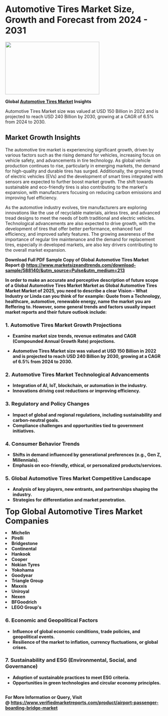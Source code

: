 <H1>Automotive Tires Market Size, Growth and Forecast from 2024 - 2031</H1><img class="aligncenter size-medium wp-image-584254" src="https://thirdeyenews.in/wp-content/uploads/2024/09/Global-Market-Research-300x168.jpeg" alt="" width="300" height="168" /><p><strong>Global&nbsp;<a href="https://www.marketsizeandtrends.com/download-sample/588140/&amp;utm_source=Pulse&amp;utm_medium=213">Automotive Tires Market</a> Insights</strong></p><p>Automotive Tires Market size was valued at USD 150 Billion in 2022 and is projected to reach USD 240 Billion by 2030, growing at a CAGR of 6.5% from 2024 to 2030.</p><p><h2>Market Growth Insights</h2> <p>The automotive tire market is experiencing significant growth, driven by various factors such as the rising demand for vehicles, increasing focus on vehicle safety, and advancements in tire technology. As global vehicle production continues to rise, particularly in emerging markets, the demand for high-quality and durable tires has surged. Additionally, the growing trend of electric vehicles (EVs) and the development of smart tires integrated with sensors are expected to further boost market growth. The shift towards sustainable and eco-friendly tires is also contributing to the market's expansion, with manufacturers focusing on reducing carbon emissions and improving fuel efficiency.</p> <p><strong></strong></p> <p>As the automotive industry evolves, tire manufacturers are exploring innovations like the use of recyclable materials, airless tires, and advanced tread designs to meet the needs of both traditional and electric vehicles. Technological advancements are also expected to drive growth, with the development of tires that offer better performance, enhanced fuel efficiency, and improved safety features. The growing awareness of the importance of regular tire maintenance and the demand for replacement tires, especially in developed markets, are also key drivers contributing to the overall market expansion.</p> <p><strong></p><p><span class=""><strong>Download Full PDF Sample Copy of Global Automotive Tires Market Report</strong> @ <a href="https://www.marketsizeandtrends.com/download-sample/588140/&amp;utm_source=Pulse&amp;utm_medium=213" target="_blank">https://www.marketsizeandtrends.com/download-sample/588140/&amp;utm_source=Pulse&amp;utm_medium=213</a></span></p><p>In order to make an accurate and perceptive description of future scope of a Global&nbsp;Automotive Tires Market Market as Global&nbsp;Automotive Tires Market Market of 2025, you need to describe a clear Vision &ndash; What Industry or Linda can you think of for example: Quote from a Technology, healthcare, automotive, renewable energy, name the market you are Reffering to. However, some general trends and factors usually impact market reports and their future outlook include:</p><h3>1.&nbsp;<strong>Automotive Tires Market Growth Projections</strong></h3><ul><li>Examine market size trends, revenue estimates and CAGR (Compounded Annual Growth Rate) projections.</li><li><p>Automotive Tires Market size was valued at USD 150 Billion in 2022 and is projected to reach USD 240 Billion by 2030, growing at a CAGR of 6.5% from 2024 to 2030.</p></li></ul><h3>2.&nbsp;<strong>Automotive Tires Market Technological Advancements</strong></h3><ul><li>Integration of AI, IoT, blockchain, or automation in the industry.</li><li>Innovations driving cost reductions or improving efficiency.</li></ul><h3>3.&nbsp;<strong>Regulatory and Policy Changes</strong></h3><ul><li>Impact of global and regional regulations, including sustainability and carbon-neutral goals.</li><li>Compliance challenges and opportunities tied to government initiatives.</li></ul><h3>4.&nbsp;<strong>Consumer Behavior Trends</strong></h3><ul><li>Shifts in demand influenced by generational preferences (e.g., Gen Z, Millennials).</li><li>Emphasis on eco-friendly, ethical, or personalized products/services.</li></ul><h3>5.&nbsp;<strong>Global Automotive Tires Market Competitive Landscape</strong></h3><ul><li>Analysis of key players, new entrants, and partnerships shaping the industry.</li><li>Strategies for differentiation and market penetration.</li></ul><p data-pm-slice="1 1 []"><span style="color: inherit; font-family: inherit; font-size: 25px;">Top Global Automotive Tires Market Companies</span></p><div class="" data-test-id=""><p><li>Michelin</li><li> Pirelli</li><li> Bridgestone</li><li> Continental</li><li> Hankook</li><li> Cooper</li><li> Nokian Tyres</li><li> Yokohama</li><li> Goodyear</li><li> Triangle Group</li><li> Maxxis</li><li> Uniroyal</li><li> Nexen</li><li> BFGoodrich</li><li> LEGO Group's</li></p></div><h3>6.&nbsp;<strong>Economic and Geopolitical Factors</strong></h3><ul><li>Influence of global economic conditions, trade policies, and geopolitical events.</li><li>Resilience of the market to inflation, currency fluctuations, or global crises.</li></ul><h3>7.&nbsp;<strong>Sustainability and ESG (Environmental, Social, and Governance)</strong></h3><ul><li>Adoption of sustainable practices to meet ESG criteria.</li><li>Opportunities in green technologies and circular economy principles.</li></ul><h2><strong style="font-size: 14px;">For More Information or Query, Visit @&nbsp;</strong><a style="background-color: #ffffff; font-size: 14px;" href="https://www.marketsizeandtrends.com/report/automotive-tires-market/" target="_blank">https://www.verifiedmarketreports.com/product/airport-passenger-boarding-bridge-market</a></h2>
